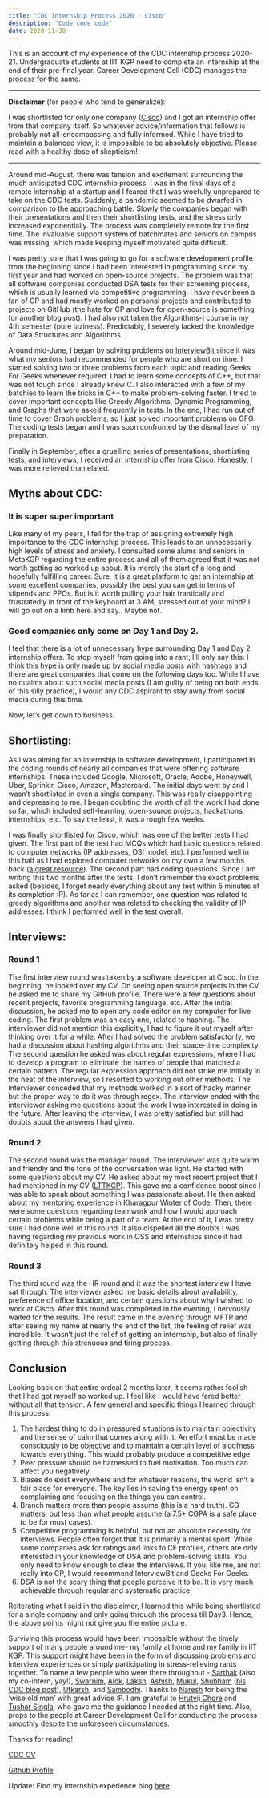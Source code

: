 ```yaml
---
title: "CDC Internship Process 2020 - Cisco"
description: "Code code code"
date: 2020-11-30
---
```

This is an account of my experience of the CDC internship process 2020-21. Undergraduate students at IIT KGP need to complete an internship at the end of their pre-final year. Career Development Cell (CDC) manages the process for the same.

* * *

**Disclaimer** (for people who tend to generalize):

I was shortlisted for only one company ([Cisco](https://www.cisco.com/)) and I got an internship offer from that company itself. So whatever advice/information that follows is probably not all-encompassing and fully informed. While I have tried to maintain a balanced view, it is impossible to be absolutely objective. Please read with a healthy dose of skepticism!

* * *

Around mid-August, there was tension and excitement surrounding the much anticipated CDC internship process. I was in the final days of a remote internship at a startup and I feared that I was woefully unprepared to take on the CDC tests. Suddenly, a pandemic seemed to be dwarfed in comparison to the approaching battle. Slowly the companies began with their presentations and then their shortlisting tests, and the stress only increased exponentially. The process was completely remote for the first time. The invaluable support system of batchmates and seniors on campus was missing, which made keeping myself motivated quite difficult.

I was pretty sure that I was going to go for a software development profile from the beginning since I had been interested in programming since my first year and had worked on open-source projects. The problem was that all software companies conducted DSA tests for their screening process, which is usually learned via competitive programming. I have never been a fan of CP and had mostly worked on personal projects and contributed to projects on GitHub (the hate for CP and love for open-source is something for another blog post). I had also not taken the Algorithms-I course in my 4th semester (pure laziness). Predictably, I severely lacked the knowledge of Data Structures and Algorithms.

Around mid-June, I began by solving problems on [InterviewBit](http://interviewbit.com/) since it was what my seniors had recommended for people who are short on time. I started solving two or three problems from each topic and reading Geeks For Geeks whenever required. I had to learn some concepts of C++, but that was not tough since I already knew C. I also interacted with a few of my batchies to learn the tricks in C++ to make problem-solving faster. I tried to cover important concepts like Greedy Algorithms, Dynamic Programming, and Graphs that were asked frequently in tests. In the end, I had run out of time to cover Graph problems, so I just solved important problems on GFG. The coding tests began and I was soon confronted by the dismal level of my preparation.

Finally in September, after a gruelling series of presentations, shortlisting tests, and interviews, I received an internship offer from Cisco. Honestly, I was more relieved than elated.

## Myths about CDC:

### It is super super important

Like many of my peers, I fell for the trap of assigning extremely high importance to the CDC internship process. This leads to an unnecessarily high levels of stress and anxiety. I consulted some alums and seniors in MetaKGP regarding the entire process and all of them agreed that it was not worth getting so worked up about. It is merely the start of a long and hopefully fulfilling career. Sure, it is a great platform to get an internship at some excellent companies, possibly the best you can get in terms of stipends and PPOs. But is it worth pulling your hair frantically and frustratedly in front of the keyboard at 3 AM, stressed out of your mind? I will go out on a limb here and say.. Maybe not.

### Good companies only come on Day 1 and Day 2.

I feel that there is a lot of unnecessary hype surrounding Day 1 and Day 2 internship offers. To stop myself from going into a rant, I’ll only say this: I think this hype is only made up by social media posts with hashtags and there are great companies that come on the following days too. While I have no qualms about such social media posts (I am guilty of being on both ends of this silly practice), I would any CDC aspirant to stay away from social media during this time.

Now, let’s get down to business.

## Shortlisting:

As I was aiming for an internship in software development, I participated in the coding rounds of nearly all companies that were offering software internships. These included Google, Microsoft, Oracle, Adobe, Honeywell, Uber, Sprinklr, Cisco, Amazon, Mastercard. The initial days went by and I wasn’t shortlisted in even a single company. This was really disappointing and depressing to me. I began doubting the worth of all the work I had done so far, which included self-learning, open-source projects, hackathons, internships, etc. To say the least, it was a rough few weeks.

I was finally shortlisted for Cisco, which was one of the better tests I had given. The first part of the test had MCQs which had basic questions related to computer networks (IP addresses, OSI model, etc). I performed well in this half as I had explored computer networks on my own a few months back ([a great resource](https://beej.us/guide/bgnet/)). The second part had coding questions. Since I am writing this two months after the tests, I don’t remember the exact problems asked (besides, I forget nearly everything about any test within 5 minutes of its completion :P). As far as I can remember, one question was related to greedy algorithms and another was related to checking the validity of IP addresses. I think I performed well in the test overall.

## Interviews:

### Round 1

The first interview round was taken by a software developer at Cisco. In the beginning, he looked over my CV. On seeing open source projects in the CV, he asked me to share my GitHub profile. There were a few questions about recent projects, favorite programming language, etc. After the initial discussion, he asked me to open any code editor on my computer for live coding. The first problem was an easy one, related to hashing. The interviewer did not mention this explicitly, I had to figure it out myself after thinking over it for a while. After I had solved the problem satisfactorily, we had a discussion about hashing algorithms and their space-time complexity. The second question he asked was about regular expressions, where I had to develop a program to eliminate the names of people that matched a certain pattern. The regular expression approach did not strike me initially in the heat of the interview, so I resorted to working out other methods. The interviewer conceded that my methods worked in a sort of hacky manner, but the proper way to do it was through regex. The interview ended with the interviewer asking me questions about the work I was interested in doing in the future. After leaving the interview, I was pretty satisfied but still had doubts about the answers I had given.

### Round 2

The second round was the manager round. The interviewer was quite warm and friendly and the tone of the conversation was light. He started with some questions about my CV. He asked about my most recent project that I had mentioned in my CV ([LTTKGP](https://github.com/lttkgp)). This gave me a confidence boost since I was able to speak about something I was passionate about. He then asked about my mentoring experience in [Kharagpur Winter of Code](https://github.com/thescriptninja/pytodo). Then, there were some questions regarding teamwork and how I would approach certain problems while being a part of a team. At the end of it, I was pretty sure I had done well in this round. It also dispelled all the doubts I was having regarding my previous work in OSS and internships since it had definitely helped in this round.

### Round 3

The third round was the HR round and it was the shortest interview I have sat through. The interviewer asked me basic details about availability, preference of office location, and certain questions about why I wished to work at Cisco. After this round was completed in the evening, I nervously waited for the results. The result came in the evening through MFTP and after seeing my name at nearly the end of the list, the feeling of relief was incredible. It wasn’t just the relief of getting an internship, but also of finally getting through this strenuous and tiring process.

## Conclusion

Looking back on that entire ordeal 2 months later, it seems rather foolish that I had got myself so worked up. I feel like I would have fared better without all that tension. A few general and specific things I learned through this process:

1.  The hardest thing to do in pressured situations is to maintain objectivity and the sense of calm that comes along with it. An effort must be made consciously to be objective and to maintain a certain level of aloofness towards everything. This would probably produce a competitive edge.
2.  Peer pressure should be harnessed to fuel motivation. Too much can affect you negatively.
3.  Biases do exist everywhere and for whatever reasons, the world isn’t a fair place for everyone. The key lies in saving the energy spent on complaining and focusing on the things you can control.
4.  Branch matters more than people assume (this is a hard truth). CG matters, but less than what people assume (a 7.5+ CGPA is a safe place to be for most cases).
5.  Competitive programming is helpful, but not an absolute necessity for interviews. People often forget that it is primarily a mental sport. While some companies ask for ratings and links to CF profiles, others are only interested in your knowledge of DSA and problem-solving skills. You only need to know enough to clear the interviews. If you, like me, are not really into CP, I would recommend InterviewBit and Geeks For Geeks.
6.  DSA is not the scary thing that people perceive it to be. It is very much achievable through regular and systematic practice.

Reiterating what I said in the disclaimer, I learned this while being shortlisted for a single company and only going through the process till Day3. Hence, the above points might not give you the entire picture.

Surviving this process would have been impossible without the timely support of many people around me- my family at home and my family in IIT KGP. This support might have been in the form of discussing problems and interview experiences or simply participating in stress-relieving rants together. To name a few people who were there throughout - [Sarthak](https://www.facebook.com/sarthakjohnson.prasad) (also my co-intern, yay!), [Swarnim](https://www.facebook.com/SwarnimRaj.0707), [Alok](https://www.facebook.com/profile.php?id=100027653955729), [Laksh](https://www.facebook.com/laksh.doshi.007), [Ashish](https://www.facebook.com/ashish.gokarnkar), [Mukul](https://www.facebook.com/mukul.amehta), [Shubham](https://www.facebook.com/grapheo12) ([his CDC blog post](https://grapheo12.github.io/blog/tech/cdc-intern/)), [Utkarsh](https://www.facebook.com/utkarsh.agrawal.24), and [Sambodhi](https://www.facebook.com/sambodhi.pawar.9638). Thanks to [Naresh](https://github.com/ghostwriternr) for being the ‘wise old man’ with great advice :P. I am grateful to [Hrutvij Chore](https://www.facebook.com/hrutvij322000) and [Tushar Singla](https://www.facebook.com/Singla.Tushar1), who gave me the guidance I needed at the right time. Also, props to the people at Career Development Cell for conducting the process smoothly despite the unforeseen circumstances.

Thanks for reading!

[CDC CV](https://drive.google.com/file/d/1A04tlYh30YySr6FV7ZU2Ic_UKEzKHXpu/view?usp=sharing)

[Github Profile](https://github.com/parth-paradkar)

Update: Find my internship experience blog [here](https://parth-paradkar.me/posts/cisco-internship-experience/).